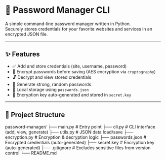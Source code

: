 # 🔐 Password Manager CLI

A simple command-line password manager written in Python.  
Securely stores credentials for your favorite websites and services in an encrypted JSON file.

---

## ✨ Features

- ✅ Add and store credentials (site, username, password)
- 🔐 Encrypt passwords before saving (AES encryption via `cryptography`)
- 🔓 Decrypt and view stored credentials
- 🔁 Generate strong, random passwords
- 🧠 Local storage using `passwords.json`
- 📁 Encryption key auto-generated and stored in `secret.key`

---

## 📁 Project Structure

password-manager/
├── main.py          # Entry point
├── cli.py           # CLI interface (add, view, generate)
├── utils.py         # JSON data load/save
├── encryption.py    # Encryption & decryption logic
├── passwords.json   # Encrypted credentials (auto-generated)
├── secret.key       # Encryption key (auto-generated)
├── .gitignore       # Excludes sensitive files from version control
└── README.md





